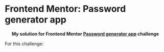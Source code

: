 # Frontend Mentor: Password generator app

<p align="center"><strong align="center">My solution for Frontend Mentor <a href="https://www.frontendmentor.io/challenges/password-generator-app-Mr8CLycqjh">Password generator app</a> challenge</strong></p>

For this challenge:
